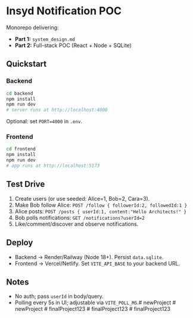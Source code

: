 # Insyd Notification POC

Monorepo delivering:
- **Part 1:** `system_design.md`
- **Part 2:** Full-stack POC (React + Node + SQLite)

## Quickstart

### Backend
```bash
cd backend
npm install
npm run dev
# server runs at http://localhost:4000
```
Optional: set `PORT=4000` in `.env`.

### Frontend
```bash
cd frontend
npm install
npm run dev
# app runs at http://localhost:5173
```

## Test Drive
1. Create users (or use seeded: Alice=1, Bob=2, Cara=3).
2. Make Bob follow Alice: `POST /follow { followerId:2, followedId:1 }`
3. Alice posts: `POST /posts { userId:1, content:"Hello Architects!" }`
4. Bob polls notifications: `GET /notifications?userId=2`
5. Like/comment/discover and observe notifications.

## Deploy
- Backend → Render/Railway (Node 18+). Persist `data.sqlite`.
- Frontend → Vercel/Netlify. Set `VITE_API_BASE` to your backend URL.

## Notes
- No auth; pass `userId` in body/query.
- Polling every 5s in UI; adjustable via `VITE_POLL_MS`.#   n e w P r o j e c t  
 #   n e w P r o j e c t  
 #   f i n a l P r o j e c t 1 2 3  
 #   f i n a l P r o j e c t 1 2 3  
 #   f i n a l P r o j e c t 1 2 3  
 